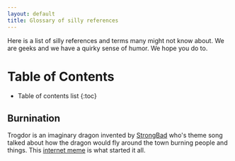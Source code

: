 ```yaml
--- 
layout: default
title: Glossary of silly references
--- 
```

Here is a list of silly references and terms many might not know about. We are
geeks and we have a quirky sense of humor. We hope you do to.

# Table of Contents
* Table of contents list
{:toc}

## Burnination
Trogdor is an imaginary dragon invented by [StrongBad][SBAD] who's theme song
talked about how the dragon would fly around the town burning people and
things. This [internet meme][trogdor] is what started it all.

[SBAD]: http://en.wikipedia.org/wiki/Strong_Bad
[trogdor]: http://www.homestarrunner.com/sbemail58.html

